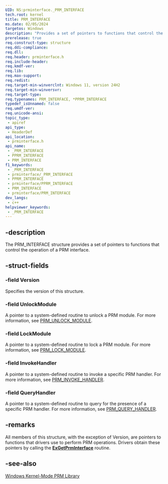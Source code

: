 ```yaml
---
UID: NS:prminterface._PRM_INTERFACE
tech.root: kernel
title: PRM_INTERFACE
ms.date: 02/05/2024
targetos: Windows
description: "Provides a set of pointers to functions that control the operation of a PRM interface."
prerelease: true
req.construct-type: structure
req.ddi-compliance: 
req.dll: 
req.header: prminterface.h
req.include-header: 
req.kmdf-ver: 
req.lib: 
req.max-support: 
req.redist: 
req.target-min-winverclnt: Windows 11, version 24H2
req.target-min-winversvr: 
req.target-type: 
req.typenames: PRM_INTERFACE, *PPRM_INTERFACE
typedef_isUnnamed: false
req.umdf-ver: 
req.unicode-ansi: 
topic_type:
 - apiref
api_type:
 - HeaderDef
api_location:
 - prminterface.h
api_name:
 - _PRM_INTERFACE
 - PPRM_INTERFACE
 - PRM_INTERFACE
f1_keywords:
 - _PRM_INTERFACE
 - prminterface/_PRM_INTERFACE
 - PPRM_INTERFACE
 - prminterface/PPRM_INTERFACE
 - PRM_INTERFACE
 - prminterface/PRM_INTERFACE
dev_langs:
 - c++
helpviewer_keywords:
 - _PRM_INTERFACE
---
```


## -description

The PRM_INTERFACE structure provides a set of pointers to functions that control the operation of a PRM interface.

## -struct-fields

### -field Version

Specifies the version of this structure.

### -field UnlockModule

A pointer to a system-defined routine to unlock a PRM module. For more information, see [PRM_UNLOCK_MODULE](./nc-prminterface-prm_unlock_module.md).

### -field LockModule

A pointer to a system-defined routine to lock a PRM module. For more information, see [PRM_LOCK_MODULE](./nc-prminterface-prm_lock_module.md).

### -field InvokeHandler

A pointer to a system-defined routine to invoke a specific PRM handler. For more information, see [PRM_INVOKE_HANDLER](./nc-prminterface-prm_invoke_handler.md).

### -field QueryHandler

A pointer to a system-defined routine to query for the presence of a specific PRM handler. For more information, see [PRM_QUERY_HANDLER](./nc-prminterface-prm_query_handler.md).

## -remarks

All members of this structure, with the exception of Version, are pointers to functions that drivers use to perform PRM operations. Drivers obtain these pointers by calling the [**ExGetPrmInterface**](./nf-prminterface-exgetprminterface.md) routine.

## -see-also

[Windows Kernel-Mode PRM Library](/windows-hardware/drivers/kernel/windows-kernel-mode-prm-library)